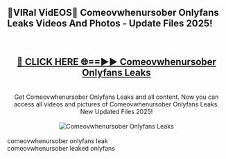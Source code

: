 <h2>🔴VIRal VidEOS🔴 Comeovwhenursober Onlyfans Leaks Videos And Photos - Update Files 2025!</h2>
<br>
<div align="center">
<h2><a href="https://virallinks.top/odZfE0" rel="nofollow">🔴 CLICK HERE 🌐==►► Comeovwhenursober Onlyfans Leaks</a></h2>
<br>
Get Comeovwhenursober Onlyfans Leaks and all content. Now you can access all videos and pictures of Comeovwhenursober Onlyfans Leaks. New Updated Files 2025!
<br>
<br>
<a href="https://virallinks.top/odZfE0" rel="nofollow" data-target="animated-image.originalLink"><img src="https://i.imgur.com/dJHk4Zq.gif)" alt="Comeovwhenursober Onlyfans Leaks" style="max-width: 100%; display: inline-block;" data-target="animated-image.originalImage"></a>
</div>
<br>
comeovwhenursober onlyfans leak<br>
comeovwhenursober leaked onlyfans